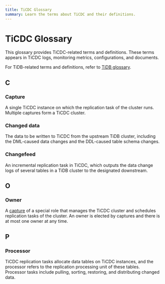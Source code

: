 ```yaml
---
title: TiCDC Glossary
summary: Learn the terms about TiCDC and their definitions.
---
```


# TiCDC Glossary

This glossary provides TiCDC-related terms and definitions. These terms appears in TiCDC logs, monitoring metrics, configurations, and documents.

For TiDB-related terms and definitions, refer to [TiDB glossary](/glossary.md).

## C

### Capture

A single TiCDC instance on which the replication task of the cluster runs. Multiple captures form a TiCDC cluster.

### Changed data

The data to be written to TiCDC from the upstream TiDB cluster, including the DML-caused data changes and the DDL-caused table schema changes.

### Changefeed

An incremental replication task in TiCDC, which outputs the data change logs of several tables in a TiDB cluster to the designated downstream.

## O

### Owner

A [capture](#capture) of a special role that manages the TiCDC cluster and schedules replication tasks of the cluster. An owner is elected by captures and there is at most one owner at any time.

## P

### Processor

TiCDC replication tasks allocate data tables on TiCDC instances, and the processor refers to the replication processing unit of these tables. Processor tasks include pulling, sorting, restoring, and distributing changed data.
